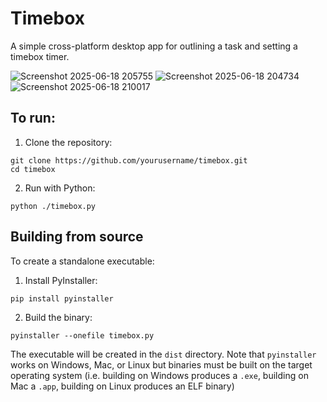 # Timebox
A simple cross-platform desktop app for outlining a task and setting a timebox timer.

![Screenshot 2025-06-18 205755](https://github.com/user-attachments/assets/5acdd5f8-004a-4504-bad7-e9da9a22ac02)
![Screenshot 2025-06-18 204734](https://github.com/user-attachments/assets/e5daffa9-40a0-4f0a-adf6-8659aa216959)
![Screenshot 2025-06-18 210017](https://github.com/user-attachments/assets/ef36701a-ad1f-4a73-be52-3cd7a103fc1a)

## To run:
1. Clone the repository:
```
git clone https://github.com/yourusername/timebox.git
cd timebox
```

2. Run with Python:
```
python ./timebox.py
```

## Building from source
To create a standalone executable:

1. Install PyInstaller:
```
pip install pyinstaller
```

2. Build the binary:
```
pyinstaller --onefile timebox.py
```

The executable will be created in the `dist` directory. Note that `pyinstaller` works on Windows, Mac, or Linux but binaries must be built on the target operating system (i.e. building on Windows produces a `.exe`, building on Mac a `.app`, building on Linux produces an ELF binary)
